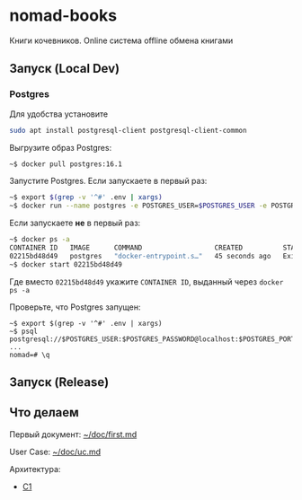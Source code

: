 # nomad-books
Книги кочевников. Online система offline обмена книгами




## Запуск (Local Dev)

### Postgres

Для удобства установите
```bash
sudo apt install postgresql-client postgresql-client-common
```



Выгрузите образ Postgres:
```bash
~$ docker pull postgres:16.1
```

Запустите Postgres.
Если запускаете в первый раз:
```bash
~$ export $(grep -v '^#' .env | xargs)
~$ docker run --name postgres -e POSTGRES_USER=$POSTGRES_USER -e POSTGRES_PASSWORD=$POSTGRES_PASSWORD -e POSTGRES_DB=$POSTGRES_DB -p 5432:$POSTGRES_PORT -d postgres
```

Если запускаете **не** в первый раз:
```bash
~$ docker ps -a
CONTAINER ID   IMAGE      COMMAND                  CREATED          STATUS                      PORTS     NAMES
02215bd48d49   postgres   "docker-entrypoint.s…"   45 seconds ago   Exited (0) 33 seconds ago             postgres
~$ docker start 02215bd48d49
```
Где вместо `02215bd48d49` укажите `CONTAINER ID`, выданный через `docker ps -a`

Проверьте, что Postgres запущен:
```commandline
~$ export $(grep -v '^#' .env | xargs)
~$ psql postgresql://$POSTGRES_USER:$POSTGRES_PASSWORD@localhost:$POSTGRES_PORT/$POSTGRES_DB
...
nomad=# \q
```

## Запуск (Release)


## Что делаем

Первый документ: [~/doc/first.md](doc/first.md)

User Case: [~/doc/uc.md](doc/uc.md)

Архитектура:
* [С1](doc/c1.md)